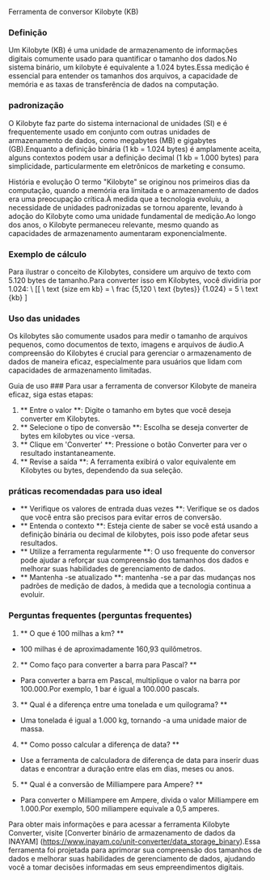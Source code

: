 Ferramenta de conversor Kilobyte (KB)

### Definição
Um Kilobyte (KB) é uma unidade de armazenamento de informações digitais comumente usado para quantificar o tamanho dos dados.No sistema binário, um kilobyte é equivalente a 1.024 bytes.Essa medição é essencial para entender os tamanhos dos arquivos, a capacidade de memória e as taxas de transferência de dados na computação.

### padronização
O Kilobyte faz parte do sistema internacional de unidades (SI) e é frequentemente usado em conjunto com outras unidades de armazenamento de dados, como megabytes (MB) e gigabytes (GB).Enquanto a definição binária (1 kb = 1.024 bytes) é amplamente aceita, alguns contextos podem usar a definição decimal (1 kb = 1.000 bytes) para simplicidade, particularmente em eletrônicos de marketing e consumo.

História e evolução
O termo "Kilobyte" se originou nos primeiros dias da computação, quando a memória era limitada e o armazenamento de dados era uma preocupação crítica.À medida que a tecnologia evoluiu, a necessidade de unidades padronizadas se tornou aparente, levando à adoção do Kilobyte como uma unidade fundamental de medição.Ao longo dos anos, o Kilobyte permaneceu relevante, mesmo quando as capacidades de armazenamento aumentaram exponencialmente.

### Exemplo de cálculo
Para ilustrar o conceito de Kilobytes, considere um arquivo de texto com 5.120 bytes de tamanho.Para converter isso em Kilobytes, você dividiria por 1.024:
\ [[
\ text {size em kb} = \ frac {5,120 \ text {bytes}} {1.024} = 5 \ text {kb}
\]

### Uso das unidades
Os kilobytes são comumente usados ​​para medir o tamanho de arquivos pequenos, como documentos de texto, imagens e arquivos de áudio.A compreensão do Kilobytes é crucial para gerenciar o armazenamento de dados de maneira eficaz, especialmente para usuários que lidam com capacidades de armazenamento limitadas.

Guia de uso ###
Para usar a ferramenta de conversor Kilobyte de maneira eficaz, siga estas etapas:
1. ** Entre o valor **: Digite o tamanho em bytes que você deseja converter em Kilobytes.
2. ** Selecione o tipo de conversão **: Escolha se deseja converter de bytes em kilobytes ou vice -versa.
3. ** Clique em 'Converter' **: Pressione o botão Converter para ver o resultado instantaneamente.
4. ** Revise a saída **: A ferramenta exibirá o valor equivalente em Kilobytes ou bytes, dependendo da sua seleção.

### práticas recomendadas para uso ideal
- ** Verifique os valores de entrada duas vezes **: Verifique se os dados que você entra são precisos para evitar erros de conversão.
- ** Entenda o contexto **: Esteja ciente de saber se você está usando a definição binária ou decimal de kilobytes, pois isso pode afetar seus resultados.
- ** Utilize a ferramenta regularmente **: O uso frequente do conversor pode ajudar a reforçar sua compreensão dos tamanhos dos dados e melhorar suas habilidades de gerenciamento de dados.
- ** Mantenha -se atualizado **: mantenha -se a par das mudanças nos padrões de medição de dados, à medida que a tecnologia continua a evoluir.

### Perguntas frequentes (perguntas frequentes)

1. ** O que é 100 milhas a km? **
- 100 milhas é de aproximadamente 160,93 quilômetros.

2. ** Como faço para converter a barra para Pascal? **
- Para converter a barra em Pascal, multiplique o valor na barra por 100.000.Por exemplo, 1 bar é igual a 100.000 pascals.

3. ** Qual é a diferença entre uma tonelada e um quilograma? **
- Uma tonelada é igual a 1.000 kg, tornando -a uma unidade maior de massa.

4. ** Como posso calcular a diferença de data? **
- Use a ferramenta de calculadora de diferença de data para inserir duas datas e encontrar a duração entre elas em dias, meses ou anos.

5. ** Qual é a conversão de Milliampere para Ampere? **
- Para converter o Milliampere em Ampere, divida o valor Milliampere em 1.000.Por exemplo, 500 miliampere equivale a 0,5 amperes.

Para obter mais informações e para acessar a ferramenta Kilobyte Converter, visite [Converter binário de armazenamento de dados da INAYAM] (https://www.inayam.co/unit-converter/data_storage_binary).Essa ferramenta foi projetada para aprimorar sua compreensão dos tamanhos de dados e melhorar suas habilidades de gerenciamento de dados, ajudando você a tomar decisões informadas em seus empreendimentos digitais.